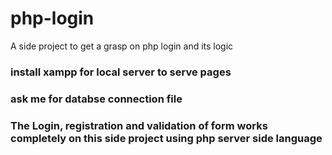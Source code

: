# php-login
A side project to get a grasp on php login and its logic

### install xampp for local server to serve pages

### ask me for databse connection file

### The Login, registration and validation of form works completely on this side project using php server side language
